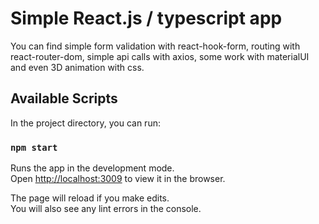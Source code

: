 # Simple React.js / typescript app

You can find simple form validation with react-hook-form, routing with react-router-dom, simple api calls with axios, some work with materialUI and even 3D animation with css.

## Available Scripts

In the project directory, you can run:

### `npm start`

Runs the app in the development mode.\
Open [http://localhost:3009](http://localhost:3009) to view it in the browser.

The page will reload if you make edits.\
You will also see any lint errors in the console.
